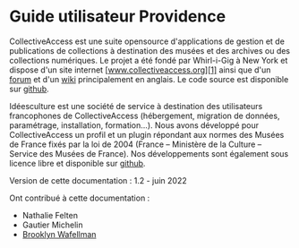 # Guide utilisateur Providence

CollectiveAccess est une suite opensource d'applications de gestion et de publications de collections à destination des musées et des archives ou des collections numériques.
Le projet a été fondé par Whirl-i-Gig à New York et dispose d'un site internet [www.collectiveaccess.org][1] ainsi que d'un [forum][2] et d'un [wiki][3] principalement en anglais. Le code source est disponible sur [github][4].

Idéesculture est une société de service à destination des utilisateurs francophones de CollectiveAccess (hébergement, migration de données, paramétrage, installation, formation...). Nous avons développé pour CollectiveAccess un profil et un plugin répondant aux normes des Musées de France fixés par la loi de 2004 (France – Ministère de la Culture – Service des Musées de France). Nos développements sont également sous licence libre et disponible sur [github][5].

Version de cette documentation :
1.2 - juin 2022

Ont contribué à cette documentation :

- Nathalie Felten
- Gautier Michelin
- <a href=mailto:brooklynwafellman>Brooklyn Wafellman</a>

[1]:	http://www.collectiveaccess.org
[2]:	www.collectiveaccess.org/support/forum
[3]:	http://docs.collectiveaccess.org/wiki
[4]:	https://github.com/collectiveaccess
[5]:	https://www.github.com/ideesculture